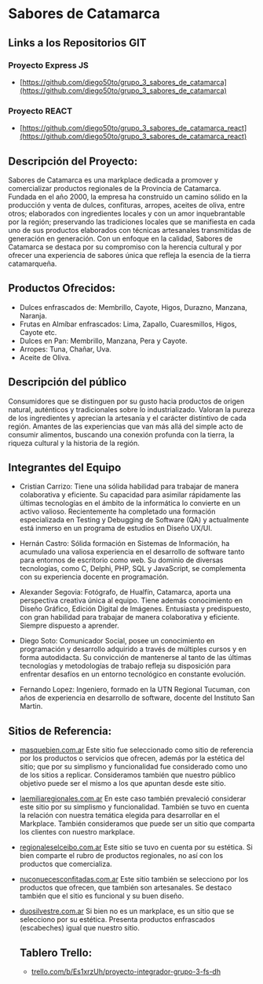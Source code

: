 # Sabores de Catamarca

## Links a los Repositorios GIT

### Proyecto Express JS

- [https://github.com/diego50to/grupo_3_sabores_de_catamarca](https://github.com/diego50to/grupo_3_sabores_de_catamarca)

### Proyecto REACT

- [https://github.com/diego50to/grupo_3_sabores_de_catamarca_react](https://github.com/diego50to/grupo_3_sabores_de_catamarca_react)

## Descripción del Proyecto:

Sabores de Catamarca es una markplace dedicada a promover y comercializar productos regionales de la Provincia de Catamarca.  
Fundada en el año 2000, la empresa ha construido un camino sólido en la producción y venta de dulces, confituras, arropes, aceites de oliva, entre otros; elaborados con ingredientes locales y con un amor inquebrantable por la región; preservando las tradiciones locales que se manifiesta en cada uno de sus productos elaborados con técnicas artesanales transmitidas de generación en generación.
Con un enfoque en la calidad, Sabores de Catamarca se destaca por su compromiso con la herencia cultural y por ofrecer una experiencia de sabores única que refleja la esencia de la tierra catamarqueña.

## Productos Ofrecidos:

- Dulces enfrascados de: Membrillo, Cayote, Higos, Durazno, Manzana, Naranja.
- Frutas en Almíbar enfrascados: Lima, Zapallo, Cuaresmillos, Higos, Cayote etc.
- Dulces en Pan: Membrillo, Manzana, Pera y Cayote.
- Arropes: Tuna, Chañar, Uva.
- Aceite de Oliva.

## Descripción del público

Consumidores que se distinguen por su gusto hacia productos de origen natural, auténticos y tradicionales sobre lo industrializado. Valoran la pureza de los ingredientes y aprecian la artesanía y el carácter distintivo de cada región. Amantes de las experiencias que van más allá del simple acto de consumir alimentos, buscando una conexión profunda con la tierra, la riqueza cultural y la historia de la región.

## Integrantes del Equipo

- Cristian Carrizo: Tiene una sólida habilidad para trabajar de manera colaborativa y eficiente. Su capacidad para asimilar rápidamente las últimas tecnologías en el ámbito de la informática lo convierte en un activo valioso. Recientemente ha completado una formación especializada en Testing y Debugging de Software (QA) y actualmente está inmerso en un programa de estudios en Diseño UX/UI.

- Hernán Castro: Sólida formación en Sistemas de Información, ha acumulado una valiosa experiencia en el desarrollo de software tanto para entornos de escritorio como web. Su dominio de diversas tecnologías, como C, Delphi, PHP, SQL y JavaScript, se complementa con su experiencia docente en programación.

- Alexander Segovia: Fotógrafo, de Hualfín, Catamarca, aporta una perspectiva creativa única al equipo. Tiene además conocimiento en Diseño Gráfico, Edición Digital de Imágenes. Entusiasta y predispuesto, con gran habilidad para trabajar de manera colaborativa y eficiente. Siempre dispuesto a aprender.

- Diego Soto: Comunicador Social, posee un conocimiento en programación y desarrollo adquirido a través de múltiples cursos y en forma autodidacta. Su convicción de mantenerse al tanto de las últimas tecnologías y metodologías de trabajo refleja su disposición para enfrentar desafíos en un entorno tecnológico en constante evolución.
- Fernando Lopez: Ingeniero, formado en la UTN Regional Tucuman, con años de experiencia en desarrollo de software, docente del Instituto San Martin.

## Sitios de Referencia:

- [masquebien.com.ar](https://masquebien.com.ar/)
  Este sitio fue seleccionado como sitio de referencia por los productos o servicios que ofrecen, además por la estética del sitio; que por su simplismo y funcionalidad fue considerado como uno de los sitios a replicar. Consideramos también que nuestro público objetivo puede ser el mismo a los que apuntan desde este sitio.

- [laemiliaregionales.com.ar](https://www.laemiliaregionales.com.ar/)
  En este caso también prevaleció considerar este sitio por su simplismo y funcionalidad. También se tuvo en cuenta la relación con nuestra temática elegida para desarrollar en el Markplace. También consideramos que puede ser un sitio que comparta los clientes con nuestro markplace.

- [regionaleselceibo.com.ar](https://www.regionaleselceibo.com.ar/)
  Este sitio se tuvo en cuenta por su estética. Si bien comparte el rubro de productos regionales, no así con los productos que comercializa.

- [nuconuecesconfitadas.com.ar](https://www.nuconuecesconfitadas.com.ar/)
  Este sitio también se selecciono por los productos que ofrecen, que también son artesanales. Se destaco también que el sitio es funcional y su buen diseño.

- [duosilvestre.com.ar](https://duosilvestre.com.ar/)
  Si bien no es un markplace, es un sitio que se selecciono por su estética. Presenta productos enfrascados (escabeches) igual que nuestro sitio.

  ## Tablero Trello:

  - [trello.com/b/Es1xrzUh/proyecto-integrador-grupo-3-fs-dh](https://trello.com/b/Es1xrzUh/proyecto-integrador-grupo-3-fs-dh)
